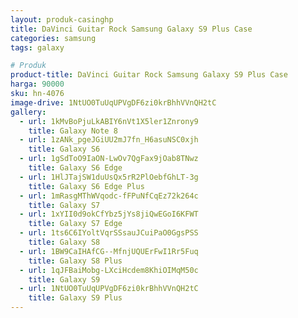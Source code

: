 ```yaml
---
layout: produk-casinghp
title: DaVinci Guitar Rock Samsung Galaxy S9 Plus Case
categories: samsung
tags: galaxy

# Produk
product-title: DaVinci Guitar Rock Samsung Galaxy S9 Plus Case
harga: 90000
sku: hn-4076
image-drive: 1NtUO0TuUqUPVgDF6zi0krBhhVVnQH2tC
gallery:
  - url: 1kMvBoPjuLkABIY6nVt1X5ler1Znrony9
    title: Galaxy Note 8
  - url: 1zANk_pgeJGiUU2mJ7fn_H6asuNSC0xjh
    title: Galaxy S6
  - url: 1gSdToO9IaON-LwOv7QgFax9jOab8TNwz
    title: Galaxy S6 Edge
  - url: 1HlJTajSW1duUsQx5rR2PlOebfGhLT-3g
    title: Galaxy S6 Edge Plus
  - url: 1mRasgMThWVqodc-fFPuNfCqEz72k264c
    title: Galaxy S7
  - url: 1xYII0d9okCfYbz5jYs8jiQwEGoI6KFWT
    title: Galaxy S7 Edge
  - url: 1ts6C6IYoltVqrSSsauJCuiPaO0GgsPSS
    title: Galaxy S8
  - url: 1BW9CaIHAfCG--MfnjUQUErFwI1Rr5Fuq
    title: Galaxy S8 Plus
  - url: 1qJFBaiMobg-LXciHcdem8KhiOIMqM50c
    title: Galaxy S9
  - url: 1NtUO0TuUqUPVgDF6zi0krBhhVVnQH2tC
    title: Galaxy S9 Plus
---
```

